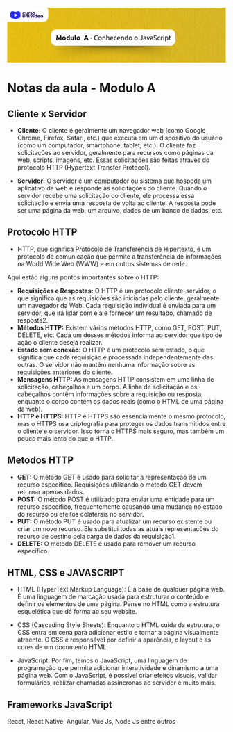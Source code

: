 <p align="center">
<img src="../images/header-modulo-A.png">
</p>

# Notas da aula - Modulo A 

## Cliente x Servidor
- **Cliente:** O cliente é geralmente um navegador web (como Google Chrome, Firefox, Safari, etc.) que executa em um dispositivo do usuário (como um computador, smartphone, tablet, etc.). O cliente faz solicitações ao servidor, geralmente para recursos como páginas da web, scripts, imagens, etc. Essas solicitações são feitas através do protocolo HTTP (Hypertext Transfer Protocol).

- **Servidor:** O servidor é um computador ou sistema que hospeda um aplicativo da web e responde às solicitações do cliente. Quando o servidor recebe uma solicitação do cliente, ele processa essa solicitação e envia uma resposta de volta ao cliente. A resposta pode ser uma página da web, um arquivo, dados de um banco de dados, etc.

## Protocolo HTTP

- HTTP, que significa Protocolo de Transferência de Hipertexto, é um protocolo de comunicação que permite a transferência de informações na World Wide Web (WWW) e em outros sistemas de rede.

Aqui estão alguns pontos importantes sobre o HTTP:

- **Requisições e Respostas:** O HTTP é um protocolo cliente-servidor, o que significa que as requisições são iniciadas pelo cliente, geralmente um navegador da Web. Cada requisição individual é enviada para um servidor, que irá lidar com ela e fornecer um resultado, chamado de resposta2.
- **Métodos HTTP:** Existem vários métodos HTTP, como GET, POST, PUT, DELETE, etc. Cada um desses métodos informa ao servidor que tipo de ação o cliente deseja realizar.
- **Estado sem conexão:** O HTTP é um protocolo sem estado, o que significa que cada requisição é processada independentemente das outras. O servidor não mantém nenhuma informação sobre as requisições anteriores do cliente.
- **Mensagens HTTP:** As mensagens HTTP consistem em uma linha de solicitação, cabeçalhos e um corpo. A linha de solicitação e os cabeçalhos contêm informações sobre a requisição ou resposta, enquanto o corpo contém os dados reais (como o HTML de uma página da web).
- **HTTP e HTTPS:** HTTP e HTTPS são essencialmente o mesmo protocolo, mas o HTTPS usa criptografia para proteger os dados transmitidos entre o cliente e o servidor. Isso torna o HTTPS mais seguro, mas também um pouco mais lento do que o HTTP.

## Metodos HTTP
- **GET:** O método GET é usado para solicitar a representação de um recurso específico. Requisições utilizando o método GET devem retornar apenas dados.
- **POST:** O método POST é utilizado para enviar uma entidade para um recurso específico, frequentemente causando uma mudança no estado do recurso ou efeitos colaterais no servidor.
- **PUT:** O método PUT é usado para atualizar um recurso existente ou criar um novo recurso. Ele substitui todas as atuais representações do recurso de destino pela carga de dados da requisição1.
- **DELETE:** O método DELETE é usado para remover um recurso específico.

## HTML, CSS e JAVASCRIPT

- HTML (HyperText Markup Language): É a base de qualquer página web. É uma linguagem de marcação usada para estruturar o conteúdo e definir os elementos de uma página. Pense no HTML como a estrutura esquelética que dá forma ao seu website.

- CSS (Cascading Style Sheets): Enquanto o HTML cuida da estrutura, o CSS entra em cena para adicionar estilo e tornar a página visualmente atraente. O CSS é responsável por definir a aparência, o layout e as cores de um documento HTML.

- JavaScript: Por fim, temos o JavaScript, uma linguagem de programação que permite adicionar interatividade e dinamismo a uma página web. Com o JavaScript, é possível criar efeitos visuais, validar formulários, realizar chamadas assíncronas ao servidor e muito mais.

## Frameworks JavaScript
React, React Native, Angular, Vue Js, Node Js entre outros


